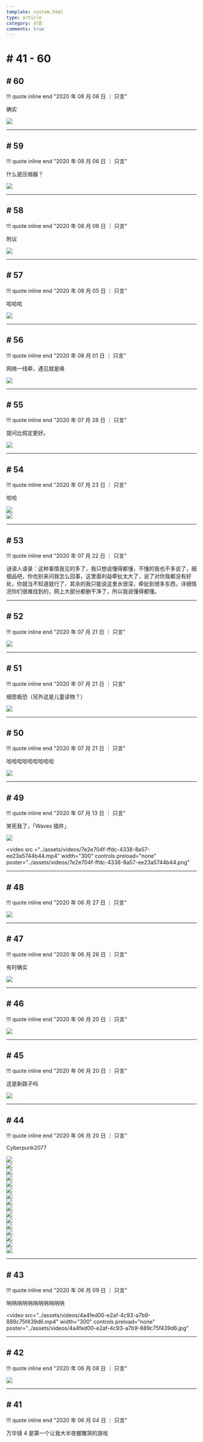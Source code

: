 ```yaml
---
template: custom.html
type: article
category: 只言
comments: true
---
```


# # 41 - 60

## # 60

!!! quote inline end "2020 年 08 月 06 日 ｜ 只言"

确实

<div class="single-image"><img src="../assets/images/3f102491-5368-47d7-99a0-be64485c1112.jpg"></div>

---

## # 59

!!! quote inline end "2020 年 08 月 06 日 ｜ 只言"

什么是压缩器？

<div class="single-image"><img src="../assets/images/3ec9217b-e586-41a9-9821-a9130c1b9c41.jpg"></div>

---

## # 58

!!! quote inline end "2020 年 08 月 06 日 ｜ 只言"

附议

<div class="single-image"><img src="../assets/images/d4411533-ecef-4706-9297-10795d92df50.jpg"></div>

---

## # 57

!!! quote inline end "2020 年 08 月 05 日 ｜ 只言"

哈哈哈

<div class="single-image"><img src="../assets/images/4250cf4b-40ee-440e-9a21-b0f41ce7e412.jpg"></div>

---

## # 56

!!! quote inline end "2020 年 08 月 01 日 ｜ 只言"

网络一线牵，遇见就是缘

<div class="single-image"><img src="../assets/images/a36db032-9a71-4612-a0a5-ff4c12df2a4c.jpg"></div>

---

## # 55

!!! quote inline end "2020 年 07 月 28 日 ｜ 只言"

提问比假定更好。

<div class="single-image"><img src="../assets/images/c8b6ea79-463a-4bc3-b67f-090e343296e4.jpg"></div>

---

## # 54

!!! quote inline end "2020 年 07 月 23 日 ｜ 只言"

哈哈

<div class="image-grid">
    <div class="image-item"><img src="../assets/images/40304657-d080-4487-b3e2-2692f2642534.jpg"></div>
    <div class="image-item"><img src="../assets/images/0cde375c-81a0-44e4-a14e-5106c42cd939.jpg"></div>
</div>

---

## # 53

!!! quote inline end "2020 年 07 月 22 日 ｜ 只言"

谜语人语录：这种事情我见的多了，我只想说懂得都懂，不懂的我也不多说了，细细品吧，你也别来问我怎么回事，这里面利益牵扯太大了，说了对你我都没有好处，你就当不知道就行了，其余的我只能说这里水很深，牵扯到很多东西，详细情况你们很难找到的，网上大部分都删干净了，所以我说懂得都懂。

---

## # 52

!!! quote inline end "2020 年 07 月 21 日 ｜ 只言"

<div class="single-image"><img src="../assets/images/187bf5fe-5e6d-4272-8456-96ea012c05cc.jpg"></div>

---

## # 51

!!! quote inline end "2020 年 07 月 21 日 ｜ 只言"

细思极恐（另外这是儿童读物？）

<div class="single-image"><img src="../assets/images/58e7c2ad-8f0c-4955-86fa-8973b5e6b447.jpg"></div>

---

## # 50

!!! quote inline end "2020 年 07 月 21 日 ｜ 只言"

哈哈哈哈哈哈哈哈哈

<div class="single-image"><img src="../assets/images/e9a9019a-ab78-4379-a8c9-52f8a3c65344.jpg"></div>

---

## # 49

!!! quote inline end "2020 年 07 月 13 日 ｜ 只言"

笑死我了，「Waves 插件」

<div class="single-image"><img src="../assets/images/aab5cfa1-1b17-41be-aff4-821707d5c8c6.jpg"></div>

<video
    src ="../assets/videos/7e2e704f-ffdc-4338-8a57-ee23a5744b44.mp4"
    width="300"
    controls
    preload="none"
    poster="../assets/videos/7e2e704f-ffdc-4338-8a57-ee23a5744b44.png"
></video>

---

## # 48

!!! quote inline end "2020 年 06 月 27 日 ｜ 只言"

<div class="single-image"><img src="../assets/images/3c1a0bbe-4d0d-4383-ae35-1ac7cd641f49.jpg"></div>

---

## # 47

!!! quote inline end "2020 年 06 月 26 日 ｜ 只言"

有时确实

<div class="single-image"><img src="../assets/images/ebd8b750-6a57-4cf1-854f-ee25291610a0.jpg"></div>

---

## # 46

!!! quote inline end "2020 年 06 月 20 日 ｜ 只言"

<div class="single-image"><img src="../assets/images/312c15e8-fad4-4a06-87d0-17e54d5d8bf1.jpg"></div>

---

## # 45

!!! quote inline end "2020 年 06 月 20 日 ｜ 只言"

这是新路子吗

<div class="single-image"><img src="../assets/images/ec008e90-1845-40a2-a65c-e914398c13e3.jpg"></div>

---

## # 44

!!! quote inline end "2020 年 06 月 20 日 ｜ 只言"

Cyberpunk2077

<div class="image-grid">
    <div class="image-item" loading="lazy"><img src="../assets/images/d390b830-b71a-4170-8b11-9b5669749fd7.jpg"></div>
    <div class="image-item" loading="lazy"><img src="../assets/images/a908ee1a-d83e-44bd-8122-aa5f77b1cc62.jpg"></div>
    <div class="image-item" loading="lazy"><img src="../assets/images/07467fba-c155-4150-9657-0a28d3efa78a.jpg"></div>
    <div class="image-item" loading="lazy"><img src="../assets/images/4140f6ca-8839-47eb-8f30-8c62f4ba32da.jpg"></div>
    <div class="image-item" loading="lazy"><img src="../assets/images/799a4a67-69e4-40ef-9653-0cab66ea778a.jpg"></div>
    <div class="image-item" loading="lazy"><img src="../assets/images/de0b4d98-2093-4a51-a6fb-7d18b0af4065.jpg"></div>
    <div class="image-item" loading="lazy"><img src="../assets/images/83557d18-450e-4bd6-b4b9-387d4cd0af95.jpg"></div>
    <div class="image-item" loading="lazy"><img src="../assets/images/d53d07d4-46bf-47cc-b3b8-bfc3f25f20c8.jpg"></div>
    <div class="image-item" loading="lazy"><img src="../assets/images/d2bd82cc-2fb1-41cc-bc66-8d569a4ffec7.jpg"></div>
    <div class="image-item" loading="lazy"><img src="../assets/images/35f7d77d-54e8-48d8-9624-9fe6502dc534.jpg"></div>
    <div class="image-item" loading="lazy"><img src="../assets/images/134dae49-fd0b-4e9a-84b6-7a310848662f.jpg"></div>
    <div class="image-item" loading="lazy"><img src="../assets/images/4d66a5ab-a187-4142-845c-5126908f02b0.jpg"></div>
    <div class="image-item" loading="lazy"><img src="../assets/images/1ef5279d-5846-4192-9001-bf2ccf821efa.jpg"></div>
    <div class="image-item" loading="lazy"><img src="../assets/images/e5c61e80-5c8d-4edc-a5fe-23fe752072b7.jpg"></div>
    <div class="image-item" loading="lazy"><img src="../assets/images/1d61423a-57ff-4e4c-9a43-ecd05f3143c1.jpg"></div>
    <div class="image-item" loading="lazy"><img src="../assets/images/30524d9d-37e6-431a-b8f6-1103091e7911.jpg"></div>
</div>

---

## # 43

!!! quote inline end "2020 年 06 月 09 日 ｜ 只言"

呐呐呐呐呐呐呐呐呐呐呐

<video
    src="../assets/videos/4a4fed00-e2af-4c93-a7b9-889c75f439d6.mp4"
    width="300"
    controls
    preload="none"
    poster="../assets/videos/4a4fed00-e2af-4c93-a7b9-889c75f439d6.jpg"
></video>

---

## # 42

!!! quote inline end "2020 年 06 月 08 日 ｜ 只言"

<div class="single-image"><img src="../assets/images/369921b4-bd6c-43dc-bba8-cc08b4c58b86.jpg"></div>

---

## # 41

!!! quote inline end "2020 年 06 月 04 日 ｜ 只言"

万华镜 4 是第一个让我大半夜握雕哭的游戏

<br/>
